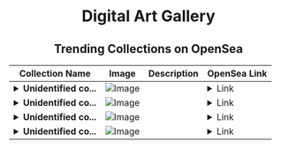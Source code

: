 <div align="center">

# Digital Art Gallery

## Trending Collections on OpenSea

| Collection Name                       | Image                                                                                     | Description                       | OpenSea Link                                                                                          |
|---------------------------------------|-------------------------------------------------------------------------------------------|-----------------------------------|--------------------------------------------------------------------------------------------------------|
| **<details><summary>Unidentified co...</summary>Unidentified contract 8ab49de0-a10a-41c7-8018-58e025bc0cec</details>** | ![Image](https://i.seadn.io/s/raw/files/e86404459f0a28661c41bd910f8b5899.png?w=500&auto=format?w=200&auto=format) |  | <details><summary>Link</summary>[Unidentified contract 8ab49de0-a10a-41c7-8018-58e025bc0cec](https://opensea.io/collection/unidentified-contract-8ab49de0-a10a-41c7-8018-58e0)</details> |
| **<details><summary>Unidentified co...</summary>Unidentified contract cc9f3883-16b8-4bda-9c51-ae4a8195c290</details>** | ![Image](https://i.seadn.io/s/raw/files/1a5902a65b73520349e52c048baee5e0.png?w=500&auto=format?w=200&auto=format) |  | <details><summary>Link</summary>[Unidentified contract cc9f3883-16b8-4bda-9c51-ae4a8195c290](https://opensea.io/collection/unidentified-contract-cc9f3883-16b8-4bda-9c51-ae4a)</details> |
| **<details><summary>Unidentified co...</summary>Unidentified contract 0f45edef-520f-446d-8f1b-8ca4dafcd930</details>** | ![Image](https://i.seadn.io/s/raw/files/e86404459f0a28661c41bd910f8b5899.png?w=500&auto=format?w=200&auto=format) |  | <details><summary>Link</summary>[Unidentified contract 0f45edef-520f-446d-8f1b-8ca4dafcd930](https://opensea.io/collection/unidentified-contract-0f45edef-520f-446d-8f1b-8ca4)</details> |
| **<details><summary>Unidentified co...</summary>Unidentified contract 8e038fed-efe2-4d25-97e4-81aa22d06173</details>** | ![Image](https://i.seadn.io/s/raw/files/e86404459f0a28661c41bd910f8b5899.png?w=500&auto=format?w=200&auto=format) |  | <details><summary>Link</summary>[Unidentified contract 8e038fed-efe2-4d25-97e4-81aa22d06173](https://opensea.io/collection/unidentified-contract-8e038fed-efe2-4d25-97e4-81aa)</details> |

</div>
